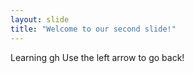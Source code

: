 ```yaml
---
layout: slide
title: "Welcome to our second slide!"
---
```

Learning gh
Use the left arrow to go back!
